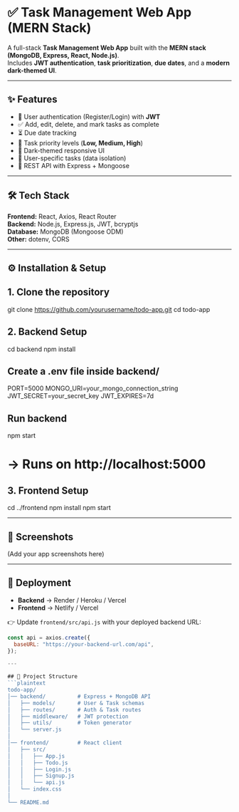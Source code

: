 # ✅ Task Management Web App (MERN Stack)

A full-stack **Task Management Web App** built with the **MERN stack (MongoDB, Express, React, Node.js)**.  
Includes **JWT authentication**, **task prioritization**, **due dates**, and a **modern dark-themed UI**.  

---

## ✨ Features
- 🔑 User authentication (Register/Login) with **JWT**
- ✅ Add, edit, delete, and mark tasks as complete
- ⏳ Due date tracking
- 📌 Task priority levels (**Low, Medium, High**)
- 🎨 Dark-themed responsive UI
- 🔐 User-specific tasks (data isolation)
- 🚀 REST API with Express + Mongoose

---

## 🛠️ Tech Stack
**Frontend:** React, Axios, React Router  
**Backend:** Node.js, Express.js, JWT, bcryptjs  
**Database:** MongoDB (Mongoose ODM)  
**Other:** dotenv, CORS  

---

## ⚙️ Installation & Setup

## 1. Clone the repository
git clone https://github.com/yourusername/todo-app.git
cd todo-app

## 2. Backend Setup
cd backend
npm install

## Create a .env file inside backend/
PORT=5000
MONGO_URI=your_mongo_connection_string
JWT_SECRET=your_secret_key
JWT_EXPIRES=7d

## Run backend
npm start
# → Runs on http://localhost:5000 

## 3. Frontend Setup
cd ../frontend
npm install
npm start

---

## 📸 Screenshots
(Add your app screenshots here)

---

## 🚀 Deployment
- **Backend** → Render / Heroku / Vercel  
- **Frontend** → Netlify / Vercel  

👉 Update `frontend/src/api.js` with your deployed backend URL:
```javascript
const api = axios.create({
  baseURL: "https://your-backend-url.com/api",
});

---

## 📂 Project Structure
```plaintext
todo-app/
│── backend/          # Express + MongoDB API
│   ├── models/       # User & Task schemas
│   ├── routes/       # Auth & Task routes
│   ├── middleware/   # JWT protection
│   ├── utils/        # Token generator
│   └── server.js
│
│── frontend/         # React client
│   ├── src/
│   │   ├── App.js
│   │   ├── Todo.js
│   │   ├── Login.js
│   │   ├── Signup.js
│   │   └── api.js
│   └── index.css
│
└── README.md

